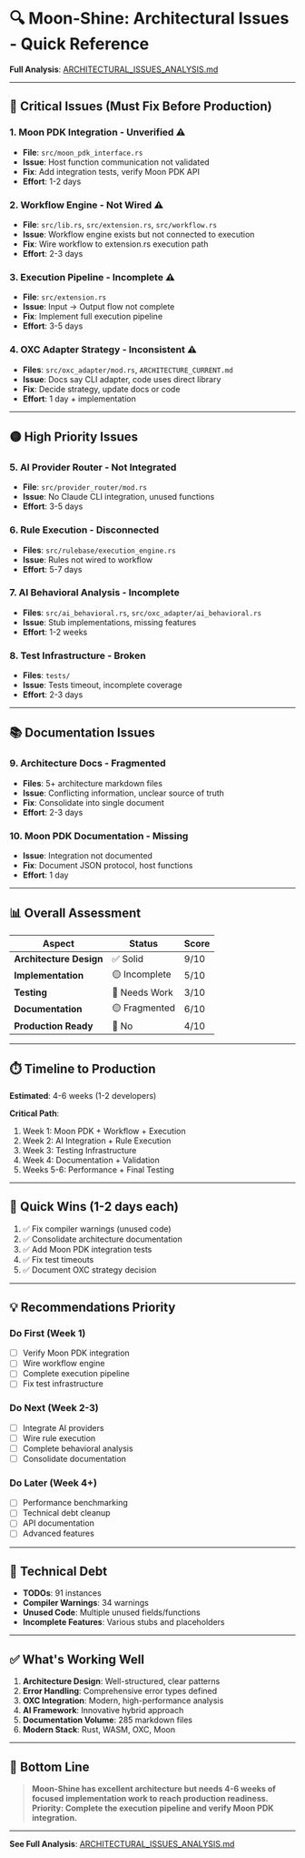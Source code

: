 # 🔍 Moon-Shine: Architectural Issues - Quick Reference

**Full Analysis**: [ARCHITECTURAL_ISSUES_ANALYSIS.md](./ARCHITECTURAL_ISSUES_ANALYSIS.md)

---

## 🚨 Critical Issues (Must Fix Before Production)

### 1. Moon PDK Integration - Unverified ⚠️
- **File**: `src/moon_pdk_interface.rs`
- **Issue**: Host function communication not validated
- **Fix**: Add integration tests, verify Moon PDK API
- **Effort**: 1-2 days

### 2. Workflow Engine - Not Wired ⚠️
- **File**: `src/lib.rs`, `src/extension.rs`, `src/workflow.rs`
- **Issue**: Workflow engine exists but not connected to execution
- **Fix**: Wire workflow to extension.rs execution path
- **Effort**: 2-3 days

### 3. Execution Pipeline - Incomplete ⚠️
- **File**: `src/extension.rs`
- **Issue**: Input → Output flow not complete
- **Fix**: Implement full execution pipeline
- **Effort**: 3-5 days

### 4. OXC Adapter Strategy - Inconsistent ⚠️
- **Files**: `src/oxc_adapter/mod.rs`, `ARCHITECTURE_CURRENT.md`
- **Issue**: Docs say CLI adapter, code uses direct library
- **Fix**: Decide strategy, update docs or code
- **Effort**: 1 day + implementation

---

## 🟡 High Priority Issues

### 5. AI Provider Router - Not Integrated
- **File**: `src/provider_router/mod.rs`
- **Issue**: No Claude CLI integration, unused functions
- **Effort**: 3-5 days

### 6. Rule Execution - Disconnected
- **Files**: `src/rulebase/execution_engine.rs`
- **Issue**: Rules not wired to workflow
- **Effort**: 5-7 days

### 7. AI Behavioral Analysis - Incomplete
- **Files**: `src/ai_behavioral.rs`, `src/oxc_adapter/ai_behavioral.rs`
- **Issue**: Stub implementations, missing features
- **Effort**: 1-2 weeks

### 8. Test Infrastructure - Broken
- **Files**: `tests/`
- **Issue**: Tests timeout, incomplete coverage
- **Effort**: 2-3 days

---

## 📚 Documentation Issues

### 9. Architecture Docs - Fragmented
- **Files**: 5+ architecture markdown files
- **Issue**: Conflicting information, unclear source of truth
- **Fix**: Consolidate into single document
- **Effort**: 2-3 days

### 10. Moon PDK Documentation - Missing
- **Issue**: Integration not documented
- **Fix**: Document JSON protocol, host functions
- **Effort**: 1 day

---

## 📊 Overall Assessment

| Aspect | Status | Score |
|--------|--------|-------|
| **Architecture Design** | ✅ Solid | 9/10 |
| **Implementation** | 🟡 Incomplete | 5/10 |
| **Testing** | 🔴 Needs Work | 3/10 |
| **Documentation** | 🟡 Fragmented | 6/10 |
| **Production Ready** | 🔴 No | 4/10 |

---

## ⏱️ Timeline to Production

**Estimated**: 4-6 weeks (1-2 developers)

**Critical Path**:
1. Week 1: Moon PDK + Workflow + Execution
2. Week 2: AI Integration + Rule Execution
3. Week 3: Testing Infrastructure
4. Week 4: Documentation + Validation
5. Weeks 5-6: Performance + Final Testing

---

## 🎯 Quick Wins (1-2 days each)

1. ✅ Fix compiler warnings (unused code)
2. ✅ Consolidate architecture documentation
3. ✅ Add Moon PDK integration tests
4. ✅ Fix test timeouts
5. ✅ Document OXC strategy decision

---

## 💡 Recommendations Priority

### Do First (Week 1)
- [ ] Verify Moon PDK integration
- [ ] Wire workflow engine
- [ ] Complete execution pipeline
- [ ] Fix test infrastructure

### Do Next (Week 2-3)
- [ ] Integrate AI providers
- [ ] Wire rule execution
- [ ] Complete behavioral analysis
- [ ] Consolidate documentation

### Do Later (Week 4+)
- [ ] Performance benchmarking
- [ ] Technical debt cleanup
- [ ] API documentation
- [ ] Advanced features

---

## 🔧 Technical Debt

- **TODOs**: 91 instances
- **Compiler Warnings**: 34 warnings
- **Unused Code**: Multiple unused fields/functions
- **Incomplete Features**: Various stubs and placeholders

---

## ✅ What's Working Well

1. **Architecture Design**: Well-structured, clear patterns
2. **Error Handling**: Comprehensive error types defined
3. **OXC Integration**: Modern, high-performance analysis
4. **AI Framework**: Innovative hybrid approach
5. **Documentation Volume**: 285 markdown files
6. **Modern Stack**: Rust, WASM, OXC, Moon

---

## 🎉 Bottom Line

> **Moon-Shine has excellent architecture but needs 4-6 weeks of focused implementation work to reach production readiness. Priority: Complete the execution pipeline and verify Moon PDK integration.**

---

**See Full Analysis**: [ARCHITECTURAL_ISSUES_ANALYSIS.md](./ARCHITECTURAL_ISSUES_ANALYSIS.md)
